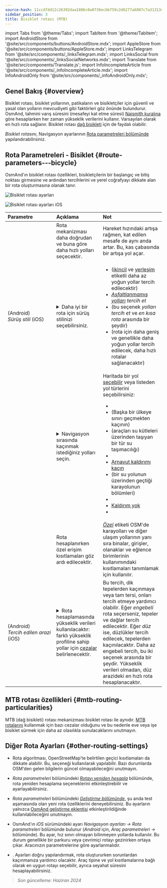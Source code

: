 ```yaml
---
source-hash: 11ccd7dd12c26392daa1886c0a0736ecbb759c2d6277a6807c7a313134cd6080
sidebar_position: 3
title: Bisiklet rotası (MTB)
---
```

import Tabs from '@theme/Tabs';
import TabItem from '@theme/TabItem';
import AndroidStore from '@site/src/components/buttons/AndroidStore.mdx';
import AppleStore from '@site/src/components/buttons/AppleStore.mdx';
import LinksTelegram from '@site/src/components/_linksTelegram.mdx';
import LinksSocial from '@site/src/components/_linksSocialNetworks.mdx';
import Translate from '@site/src/components/Translate.js';
import InfoIncompleteArticle from '@site/src/components/_infoIncompleteArticle.mdx';
import InfoAndroidOnly from '@site/src/components/_infoAndroidOnly.mdx';



## Genel Bakış {#overview}

Bisiklet rotası, bisiklet yollarının, patikaların ve bisikletçiler için güvenli ve yasal olan yolların mevcudiyeti gibi faktörleri göz önünde bulundurur. OsmAnd, tahmini varış süresini (mesafeyi kat etme süresi) [Naismith kuralına](https://en.wikipedia.org/wiki/Naismith%27s_rule#Scarf's_equivalence_between_distance_and_climb) göre hesaplarken her zaman yükseklik verilerini kullanır. Varsayılan olarak en hızlı rota sağlanır.
Bisiklet rotası [dağ bisikleti](#mtb-routing-particularities) için de faydalı olabilir.

*Bisiklet rotasını*, Navigasyon ayarlarının [Rota parametreleri bölümünde](../guidance/navigation-settings#route-parameters) yapılandırabilirsiniz.


## Rota Parametreleri - Bisiklet {#route-parameters---bicycle}

OsmAnd'ın bisiklet rotası özellikleri, bisikletçilerin bir başlangıç ve bitiş noktası girmesine ve ardından tercihlerini ve yerel coğrafyayı dikkate alan bir rota oluşturmasına olanak tanır.

<Tabs groupId="operating-systems" queryString="operating-systems">

<TabItem value="android" label="Android">

![Bisiklet rotası ayarları](@site/static/img/navigation/routing/cycling_routing_andr.png)

</TabItem>

<TabItem value="ios" label="iOS">

![Bisiklet rotası ayarları iOS](@site/static/img/navigation/routing/cycling_routing_ios.png)

</TabItem>

</Tabs>

| Parametre | Açıklama | Not |
|:------------|:---------------|:---------------|
|*<Translate android="true" ids="fast_route_mode"/>* | Rota mekanizması daha doğrudan ve buna göre daha hızlı yolları seçecektir. | Hareket hızındaki artışa rağmen, kat edilen mesafe de aynı anda artar. Bu, kas çabasında bir artışa yol açar. |
| *<Translate android="true" ids="routing_attr_driving_style_name"/>* (Android) *Sürüş&nbsp;stili* (iOS) | <details><summary> Daha iyi bir rota için sürüş stilinizi seçebilirsiniz. </summary> ![Sürüş stili bisiklet Android](@site/static/img/navigation/routing/style_cycling_andr.png) </details> | <ul><li> *<Translate android="true" ids="routing_attr_driving_style_safety_name"/>* ([ikincil](https://wiki.openstreetmap.org/wiki/Tag:highway%3Dsecondary) ve [yerleşim](https://wiki.openstreetmap.org/wiki/Tag:highway%3Dresidential) etiketli daha az yoğun yollar tercih edilecektir) </li><li> *[Asfaltlanmamış yolları](https://wiki.openstreetmap.org/wiki/Key:surface#Unpaved) tercih et* </li><li> *<Translate android="true" ids="routing_attr_driving_style_balance_name"/>* (bu seçenek *yolları tercih et* ve *en kısa rota* arasında bir şeydir) </li><li> *<Translate android="true" ids="routing_attr_driving_style_speed_name"/>* (rota için daha geniş ve genellikle daha yoğun yollar tercih edilecek, daha hızlı rotalar sağlanacaktır) </li></ul> |
| *<Translate android="true" ids="impassable_road"/>* | <details><summary> Navigasyon sırasında kaçınmak istediğiniz yolları seçin. </summary>![Yollardan kaçın Android](@site/static/img/navigation/routing/avoid_cycling_andr.png) </details> | Haritada bir yol [seçebilir](../../map/map-context-menu/#avoid-road) veya listeden yol türlerini seçebilirsiniz: <ul><li>[<Translate android="true" ids="routing_attr_avoid_unpaved_name"/>](https://wiki.openstreetmap.org/wiki/Key:surface)</li><li>[<Translate android="true" ids="routing_attr_avoid_borders_name"/>](https://wiki.openstreetmap.org/wiki/Tag:barrier%3Dborder_control) (Başka bir ülkeye sınırı geçmekten kaçının)</li><li>[<Translate android="true" ids="routing_attr_avoid_ferries_name"/>](https://wiki.openstreetmap.org/wiki/Ferries) (araçları su kütleleri üzerinden taşıyan bir tür su taşımacılığı)</li><li>[<Translate android="true" ids="routing_attr_avoid_stairs_name"/>](https://wiki.openstreetmap.org/wiki/Tag:highway%3Dsteps)</li><li>[Arnavut kaldırımı kaçın](https://wiki.openstreetmap.org/wiki/Tag:surface%3Dcobblestone)</li><li> [<Translate android="true" ids="routing_attr_avoid_fords_name"/>](https://wiki.openstreetmap.org/wiki/Tag:ford%3Dyes) (bir su yolunun üzerinden geçtiği karayolunun bölümleri) </li><li> [<Translate android="true" ids="routing_attr_avoid_tunnels_name"/>](https://wiki.openstreetmap.org/wiki/Key:tunnel) </li><li> [Kaldırım yok](https://wiki.openstreetmap.org/wiki/Tag:surface%3Dsett)</li><li> [<Translate android="true" ids="routing_attr_avoid_footways_name"/>](https://wiki.openstreetmap.org/wiki/Tag:highway%3Dfootway) </li></ul>|
| *<Translate android="true" ids="routing_attr_allow_private_name"/>* | Rota hesaplanırken özel erişim kısıtlamaları göz ardı edilecektir. | *[Özel](https://wiki.openstreetmap.org/wiki/Key:access)* etiketi OSM'de karayolları ve diğer ulaşım yollarının yanı sıra binalar, girişler, olanaklar ve eğlence birimlerinin kullanımındaki kısıtlamaları tanımlamak için kullanılır. |
|*<Translate android="true" ids="routing_attr_height_obstacles_name"/>* (Android) *Tercih&nbsp;edilen&nbsp;arazi* (iOS) | <details><summary> Rota hesaplamasında yükseklik verileri kullanılacaktır: farklı yükseklik profiline sahip yollar için [cezalar](../../../technical/osmand-file-formats/osmand-routing-xml.md#penalties-of-elevation-data) belirlenecektir. </summary> ![Yükseklik verilerini kullan Android](@site/static/img/navigation/routing/pedestrian_elevation_andr.png) </details> | Bu tercih, dik tepelerden kaçınmaya veya tam tersi, onları tercih etmeye yardımcı olabilir. Eğer *engebeli* rota seçerseniz, tepeler ve dağlar tercih edilecektir. Eğer *düz* ise, düzlükler tercih edilecek, tepelerden kaçınılacaktır. Daha az engebeli tercih, bu iki seçenek arasında bir şeydir. Yükseklik verileri olmadan, düz arazideki en hızlı rota hesaplanacaktır. |


## MTB rotası özellikleri {#mtb-routing-particularities}

MTB (dağ bisikleti) rotası mekanizması bisiklet rotası ile aynıdır. [MTB rotalarını](../../map/vector-maps.md#routes) kullanmak için bazı cezalar olduğunu ve bu nedenle eve veya işe bisiklet sürmek için daha az olasılıkla sunulacaklarını unutmayın.


## Diğer Rota Ayarları {#other-routing-settings}

- Rota algoritması, OpenStreetMap'te belirtilen geçici kısıtlamaları da dikkate alabilir. Bu, *[<Translate android="true" ids="temporary_conditional_routing"/>](../routing/osmand-routing.md#consider-temporary-limitations)* seçeneği kullanılarak yapılabilir. Bazı durumlarda OSM'den gelen bilgilerin güncel olmayabileceğini unutmayın.

- *Rota parametreleri* bölümündeki [*Rotayı yeniden hesapla*](../../navigation/guidance/navigation-settings.md#recalculate-route) bölümünde, rota yeniden hesaplama seçeneklerini etkinleştirebilir ve ayarlayabilirsiniz.

- *Rota parametreleri* bölümündeki [*Geliştirme bölümünde*](../guidance/navigation-settings.md#development-settings), şu anda test aşamasında olan yeni rota özelliklerini deneyebilirsiniz. Bu ayarların yalnızca [OsmAnd geliştirme eklentisi](../../plugins/development.md) etkinleştirildiğinde kullanılabileceğini unutmayın.

- OsmAnd'ın *iOS* sürümündeki *[<Translate ios="true" ids="road_speeds"/>](../guidance/navigation-settings.md#road-speeds)* ayarı *Navigasyon ayarları → Rota parametreleri* bölümünde bulunur (*Android* için, *Araç parametreleri → [<Translate android="true" ids="default_speed_setting_title"/>](../guidance/navigation-settings.md#default-speed--road-speeds)* bölümünde). Bu ayar, hız sınırı olmayan bilinmeyen yollarda kullanılır. Bu durum genellikle bir parkuru veya çevrimiçi rotayı gezinirken ortaya çıkar. Aracınızın parametrelerine göre ayarlanmalıdır.

- *[<Translate ios="true" ids="vehicle_parameters"/>](../guidance/navigation-settings.md#vehicle-parameters)*. Ayarları doğru yapılandırmak, rota oluştururken sorunlardan kaçınmanıza yardımcı olacaktır. Araç tipine ve yol kısıtlamalarına bağlı olarak en uygun rotayı seçebilir, ayrıca seyahat süresini hesaplayabilirsiniz.

> *Son güncelleme: Haziran 2024*